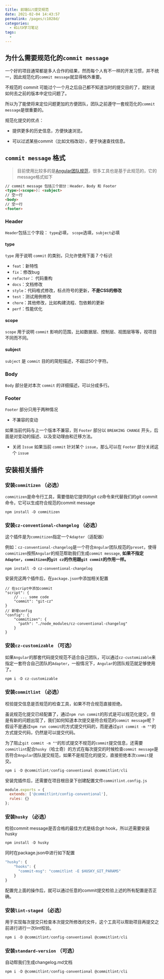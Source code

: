 ```yaml
---
title: 前端Git提交规范
date: 2021-02-04 14:43:57
permalink: /pages/c1028d/
categories:
  - 《Git》学习笔记
tags:
  - 
---
```


## 为什么需要规范化的`commit message`

一个好的项目通常都是多人合作的结果，然而每个人有不一样的开发习惯，并不统一，因此规范化的`commit message`就显得格外重要。

不规范的 commit 可能过个一个月之后自己都不知道当时的提交目的了，就别说如何去之前的版本中定位问题了。

所以为了能使将来定位问题更加的方便团队，团队之前遵守一套规范化的`commit message`是很重要的。

规范化提交的优点：

  *  提供更多的历史信息，方便快速浏览。
  
  *  可以过滤某些commit（比如文档改动），便于快速查找信息。
  

## `commit message` 格式

> 目前使用比较多的是[Angular团队规范](https://github.com/angular/angular.js/blob/master/DEVELOPERS.md#-git-commit-guidelines)，很多工具也是基于此规范的，它的message格式如下

```html
// commit message 包括三个部分：Header，Body 和 Footer
<type>(<scope>): <subject>
// 空一行
<body>
// 空一行
<footer>
```

### Header

`Header`包括三个字段： `type`必填， `scope`选填，`subject`必填

#### type

`type` 用于说明 `commit` 的类别，只允许使用下面 7 个标识

- `feat`：新特性
- `fix`：修改bug
- `refactor`： 代码重构
- `docs`：文档修改
- `style`：代码格式修改，标点符号的更新，**不是CSS的修改**
- `test`：测试用例修改
- `chore`：其他修改，比如构建流程、包依赖的更新
- `perf`：性能优化

#### scope

`scope` 用于说明 `commit` 影响的范围，比如数据层、控制层、视图层等等，视项目不同而不同。

#### subject

`subject` 是 `commit` 目的的简短描述，不超过50个字符。

### Body

`Body` 部分是对本次 `commit` 的详细描述，可以分成多行。

### Footer

`Footer` 部分只用于两种情况

* 不兼容的变动

如果当前代码与上一个版本不兼容，则 `Footer` 部分以 `BREAKING CHANGE` 开头，后面是对变动的描述、以及变动理由和迁移方法。

* 关闭 `Issue` 如果当前 `commit` 针对某个 `issue`，那么可以在 `Footer` 部分关闭这个 `issue`

## 安装相关插件

### 安装`commitizen` （必选）

`commitizen`是命令行工具，需要借助它提供的git cz命令来代替我们的git commit命令，它可以生成符合规范的commit message

```javasciprt
npm install -D commitizen
```

### 安装`cz-conventional-changelog` （必选）

这个插件是为`commitizen`指定一个`Adapter`（适配器）

例如：`cz-conventional-changelog`是一个符合`Angular`团队规范的`preset`，使得`commitizen`按照`Angular`的规范帮助我们生成`commit message`, **如果不指定`Adapter`，`commitizen`的`git cz`的作用跟`git commit`的作用一样。**

```javasciprt
npm install -D cz-conventional-changelog

```

安装完这两个插件后，在`package.json`中添加相关配置

```javasciprt
// 在script中添加commit
"script": {
    // ... some code
    "commit": "git-cz"
}
// 新增config
"config": {
    "commitizen": {
      "path": "./node_modules/cz-conventional-changelog"
    }
}
```

### 安装`cz-customizable` （可选）

如果`Angular`的那套代码提交规范不适合自己团队，可以通过`cz-customizable`来指定一套符合自己团队的`Adapter`，一般情况下，`Angular`的团队规范就足够使用了。

```javascript
npm i -D cz-customizable
```

### 安装`commitlint` （必选）

校验提交信息是否规范的检查工具，如果不符合规范直接拒绝。

虽说规范化提交已经配置了，通过`npm run commit`的形式是可以规范化提交，但是有新的问题出现了，我们如何知道本次提交是符合规范的`commit message`呢？假设不是通过`npm run commit`的方式提交代码的，而是通过`git commit -m ""`的方式提交代码，仍然是可以提交代码。

为了阻止`git commit -m ""`的形式提交不规范的`commit`提交信息，还需要`commitlint`配合`husky`（哈士奇）的方式在每次提交的时候检查`commit message`是否符合`Angular`团队提交规范，如果不是规范化的提交，直接拒绝本次`commit`提交。

```javascript
npm i -D @commitlint/config-conventional @commitlint/cli
```

安装完插件后，还需要在项目根目录下创建配置文件`commitlint.config.js`

```javascript
module.exports = {
  extends: ['@commitlint/config-conventional'],
  rules: {}
};
```

### 安装`husky` （必选）

检验commit message是否合格的最佳方式是结合git hook，所以还需要安装husky

```javascript
npm install -D husky
```

同时在package.json中进行如下配置

```javascript
"husky": {
    "hooks": {
      "commit-msg": "commitlint -E $HUSKY_GIT_PARAMS"
    }
}
```

配置完上面的操作后，就可以通过任意的commit提交检验上述的所有配置是否正确。

### 安装`lint-staged` （必选）

用于实现每次提交只检查本次提交所修改的文件，这个工具可以帮助项目再提交之前进行进行一次lint校验。

```javascript
npm i -D @commitlint/config-conventional @commitlint/cli
```

### 安装`standard-version` （可选）

自动帮我们生成changelog.md文档

```javascript
npm i -D @commitlint/config-conventional @commitlint/cli
```